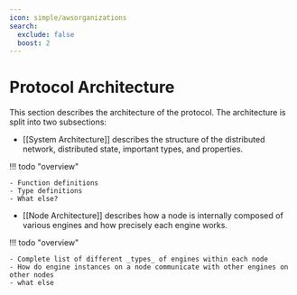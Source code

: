 ```yaml
---
icon: simple/awsorganizations
search:
  exclude: false
  boost: 2
---
```


# Protocol Architecture

This section describes the architecture of the protocol. The architecture is
split into two subsections:

- [[System Architecture]] describes the structure of the
  distributed network, distributed state, important types, and properties.


!!! todo "overview"

    - Function definitions
    - Type definitions
    - What else?


- [[Node Architecture]] describes how a node is internally
  composed of various engines and how precisely each engine works.

!!! todo "overview"

    - Complete list of different _types_ of engines within each node
    - How do engine instances on a node communicate with other engines on other nodes
    - what else


